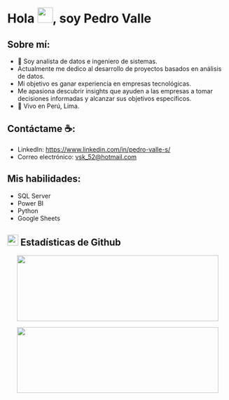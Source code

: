 # Hola <img src="https://media.giphy.com/media/hvRJCLFzcasrR4ia7z/giphy.gif" width="35">, soy Pedro Valle

## Sobre mí:

- 🏢 Soy analista de datos e ingeniero de sistemas.
- Actualmente me dedico al desarrollo de proyectos basados en análisis de datos.
- Mi objetivo es ganar experiencia en empresas tecnológicas.
- Me apasiona descubrir insights que ayuden a las empresas a tomar decisiones informadas y alcanzar sus objetivos específicos.
- 🏡 Vivo en Perú, Lima.

## Contáctame ☕:

- LinkedIn: https://www.linkedin.com/in/pedro-valle-s/
- Correo electrónico: vsk_52@hotmail.com

## Mis habilidades:

- SQL Server
- Power BI
- Python
- Google Sheets

## <img src="https://media.giphy.com/media/iY8CRBdQXODJSCERIr/giphy.gif" width="25"> <b>Estadísticas de Github</b>


<p align="center"><img width="460" height="150" src="https://github-readme-stats.vercel.app/api/top-langs?username=Pesevas&show_icons=true&locale=en&layout=compact&theme=tokyonight"/></p>

<p align="center"><img width="460" height="150" src="https://github-readme-streak-stats.herokuapp.com/?user=Pesevas&theme=tokyonight&&fire=FF801F&currStreakNum=FFBE69&currStreakLabel=FFBE69"/></p>

<br>


